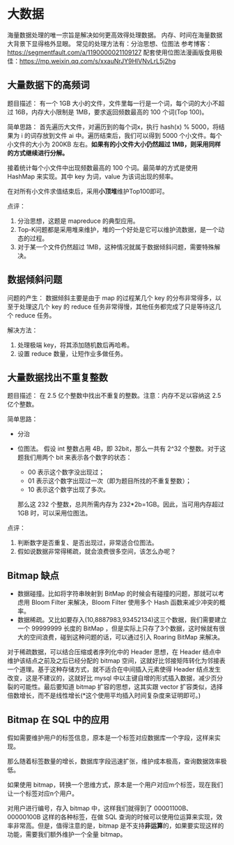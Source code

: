 # 大数据
海量数据处理的唯一宗旨是解决如何更高效得处理数据。
内存、时间在海量数据大背景下显得格外显眼。
常见的处理方法有：分治思想、位图法
参考博客：https://segmentfault.com/a/1190000021109127
配套使用位图法漫画版食用极佳：https://mp.weixin.qq.com/s/xxauNrJY9HlVNvLrL5j2hg

## 大量数据下的高频词
题目描述：
有一个 1GB 大小的文件，文件里每一行是一个词，每个词的大小不超过 16B，内存大小限制是 1MB，要求返回频数最高的 100 个词(Top 100)。

简单思路：
首先遍历大文件，对遍历到的每个词x，执行 hash(x) % 5000，将结果为 i 的词存放到文件 ai 中。遍历结束后，我们可以得到 5000 个小文件。每个小文件的大小为 200KB 左右。**如果有的小文件大小仍然超过 1MB，则采用同样的方式继续进行分解。**

接着统计每个小文件中出现频数最高的 100 个词。最简单的方式是使用 HashMap 来实现。其中 key 为词，value 为该词出现的频率。

在对所有小文件求值结束后，采用**小顶堆**维护Top100即可。

点评：
1. 分治思想，这题是 mapreduce 的典型应用。
2. Top-K问题都是采用堆来维护，堆的一个好处是它可以维护流数据，是一个动态的过程。
3. 对于某一个文件仍然超过 1MB，这种情况就属于数据倾斜问题，需要特殊解决。
   
## 数据倾斜问题
问题的产生：
数据倾斜主要是由于 map 的过程某几个 key 的分布非常得多，以至于处理这几个 key 的 reduce 任务非常得慢，其他任务都完成了只是等待这几个 reduce 任务。

解决方法：
1. 处理极端 key，将其添加随机数后再哈希。
2. 设置 reduce 数量，让短作业多做任务。

## 大量数据找出不重复整数
题目描述：
在 2.5 亿个整数中找出不重复的整数。注意：内存不足以容纳这 2.5 亿个整数。

简单思路：
- 分治

- 位图法。
  假设 int 整数占用 4B，即 32bit，那么一共有 2^32 个整数。对于这题我们用两个 bit 来表示各个数字的状态：

  - 00 表示这个数字没出现过；
  - 01 表示这个数字出现过一次（即为题目所找的不重复整数）；
  - 10 表示这个数字出现了多次。

  那么这 232 个整数，总共所需内存为 232*2b=1GB。因此，当可用内存超过 1GB 时，可以采用位图法。

点评：

1. 判断数字是否重复、是否出现过，非常适合位图法。
2. 假如说数据非常得稀疏，就会浪费很多空间，该怎么办呢？



## Bitmap 缺点

- 数据碰撞。比如将字符串映射到 BitMap 的时候会有碰撞的问题，那就可以考虑用 Bloom Filter 来解决，Bloom Filter 使用多个 Hash 函数来减少冲突的概率。
- 数据稀疏。又比如要存入(10,8887983,93452134)这三个数据，我们需要建立一个 99999999 长度的 BitMap ，但是实际上只存了3个数据，这时候就有很大的空间浪费，碰到这种问题的话，可以通过引入 Roaring BitMap 来解决。

对于稀疏数据，可以结合压缩或者序列化中的 Header 思想，在 Header 结点中维护该结点之前及之后已经分配的 bitmap 空间，这就好比邻接矩阵转化为邻接表一个道理。基于这种存储方式，就不适合在中间插入元素使得 Header 结点发生改变，这是不建议的，这就好比 mysql 中以主键自增的形式插入数据，减少页分裂的可能性。最后要知道 bitmap 扩容的思想，这其实跟 vector 扩容类似，选择倍数增长，而不是线性增长(*这个使用平均插入时间复杂度来证明即可。)



## Bitmap 在 SQL 中的应用

假如需要维护用户的标签信息，原本是一个标签对应数据库一个字段，这样来实现。

那么随着标签数量的增长，数据库字段迅速扩张，维护成本极高，查询数据效率极低。



如果使用 bitmap，转换一个思维方式，原本是一个用户对应m个标签，现在我们让一个标签对应n个用户。

对用户进行编号，存入 bitmap 中，这样我们就得到了 00001100B、 00000100B 这样的各种标签，在做 SQL 查询的时候可以使用位运算来实现，效率非常高。但是，值得注意的是，bitmap 是不支持**非运算**的，如果要实现这样的功能，需要我们额外维护一个全量 bitmap。